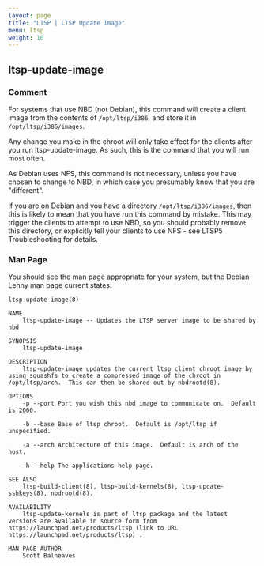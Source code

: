 ```yaml
---
layout: page
title: "LTSP | LTSP Update Image"
menu: ltsp
weight: 10
---
```


## ltsp-update-image

### Comment

For systems that use NBD (not Debian), this command will create a client image from the contents of `/opt/ltsp/i386`, and store it in `/opt/ltsp/i386/images`.

Any change you make in the chroot will only take effect for the clients after you run ltsp-update-image.  As such, this is the command that you will run most often.

As Debian uses NFS, this command is not necessary, unless you have chosen to change to NBD, in which case you presumably know that you are "different".

If you are on Debian and you have a directory `/opt/ltsp/i386/images`, then this is likely to mean that you have run this command by mistake.  This may trigger the clients to attempt to use NBD, so you should probably remove this directory, or explicitly tell your clients to use NFS - see LTSP5 Troubleshooting for details.

### Man Page

You should see the man page appropriate for your system, but the Debian Lenny man page current states:

    ltsp-update-image(8)

    NAME
        ltsp-update-image -- Updates the LTSP server image to be shared by nbd

    SYNOPSIS
        ltsp-update-image

    DESCRIPTION
        ltsp-update-image updates the current ltsp client chroot image by using squashfs to create a compressed image of the chroot in /opt/ltsp/arch.  This can then be shared out by nbdrootd(8).

    OPTIONS
        -p --port Port you wish this nbd image to communicate on.  Default is 2000.

        -b --base Base of ltsp chroot.  Default is /opt/ltsp if unspecified.

        -a --arch Architecture of this image.  Default is arch of the host.

        -h --help The applications help page.

    SEE ALSO
        ltsp-build-client(8), ltsp-build-kernels(8), ltsp-update-sshkeys(8), nbdrootd(8).

    AVAILABILITY
        ltsp-update-kernels is part of ltsp package and the latest versions are available in source form from https://launchpad.net/products/ltsp (link to URL https://launchpad.net/products/ltsp) .

    MAN PAGE AUTHOR
        Scott Balneaves
